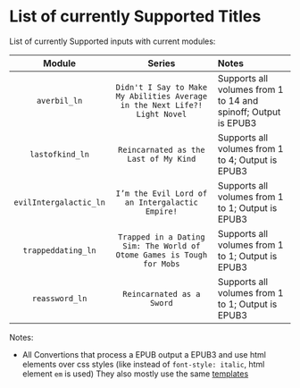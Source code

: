 # List of currently Supported Titles

List of currently Supported inputs with current modules:

|         Module         |                                   Series                                   | Notes                                                          |
| :--------------------: | :------------------------------------------------------------------------: | :------------------------------------------------------------- |
|      `averbil_ln`      | `Didn't I Say to Make My Abilities Average in the Next Life?! Light Novel` | Supports all volumes from 1 to 14 and spinoff; Output is EPUB3 |
|    `lastofkind_ln`     |                   `Reincarnated as the Last of My Kind`                    | Supports all volumes from 1 to 4; Output is EPUB3              |
| `evilIntergalactic_ln` |              `I’m the Evil Lord of an Intergalactic Empire!`               | Supports all volumes from 1 to 1; Output is EPUB3              |
|   `trappeddating_ln`   |   `Trapped in a Dating Sim: The World of Otome Games is Tough for Mobs`    | Supports all volumes from 1 to 1; Output is EPUB3              |
|     `reassword_ln`     |                         `Reincarnated as a Sword`                          | Supports all volumes from 1 to 1; Output is EPUB3              |

Notes:
- All Convertions that process a EPUB output a EPUB3 and use html elements over css styles (like instead of `font-style: italic`, html element `em` is used)
  They also mostly use the same [templates](./templates/)
